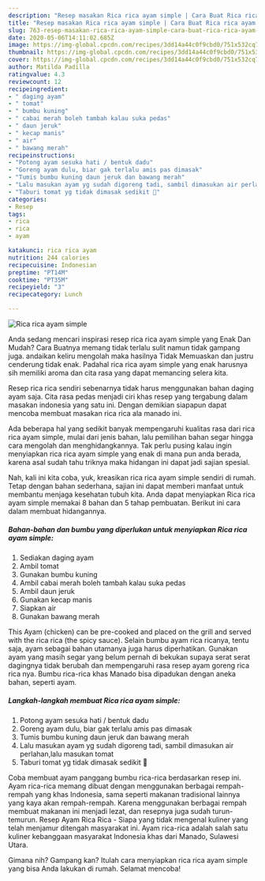 ```yaml
---
description: "Resep masakan Rica rica ayam simple | Cara Buat Rica rica ayam simple Yang Sempurna"
title: "Resep masakan Rica rica ayam simple | Cara Buat Rica rica ayam simple Yang Sempurna"
slug: 763-resep-masakan-rica-rica-ayam-simple-cara-buat-rica-rica-ayam-simple-yang-sempurna
date: 2020-05-06T14:11:02.685Z
image: https://img-global.cpcdn.com/recipes/3dd14a44c0f9cbd0/751x532cq70/rica-rica-ayam-simple-foto-resep-utama.jpg
thumbnail: https://img-global.cpcdn.com/recipes/3dd14a44c0f9cbd0/751x532cq70/rica-rica-ayam-simple-foto-resep-utama.jpg
cover: https://img-global.cpcdn.com/recipes/3dd14a44c0f9cbd0/751x532cq70/rica-rica-ayam-simple-foto-resep-utama.jpg
author: Matilda Padilla
ratingvalue: 4.3
reviewcount: 12
recipeingredient:
- " daging ayam"
- " tomat"
- " bumbu kuning"
- " cabai merah boleh tambah kalau suka pedas"
- " daun jeruk"
- " kecap manis"
- " air"
- " bawang merah"
recipeinstructions:
- "Potong ayam sesuka hati / bentuk dadu"
- "Goreng ayam dulu, biar gak terlalu amis pas dimasak"
- "Tumis bumbu kuning daun jeruk dan bawang merah"
- "Lalu masukan ayam yg sudah digoreng tadi, sambil dimasukan air perlahan,lalu masukan tomat"
- "Taburi tomat yg tidak dimasak sedikit 🥰"
categories:
- Resep
tags:
- rica
- rica
- ayam

katakunci: rica rica ayam 
nutrition: 244 calories
recipecuisine: Indonesian
preptime: "PT14M"
cooktime: "PT35M"
recipeyield: "3"
recipecategory: Lunch

---
```



![Rica rica ayam simple](https://img-global.cpcdn.com/recipes/3dd14a44c0f9cbd0/751x532cq70/rica-rica-ayam-simple-foto-resep-utama.jpg)

Anda sedang mencari inspirasi resep rica rica ayam simple yang Enak Dan Mudah? Cara Buatnya memang tidak terlalu sulit namun tidak gampang juga. andaikan keliru mengolah maka hasilnya Tidak Memuaskan dan justru cenderung tidak enak. Padahal rica rica ayam simple yang enak harusnya sih memiliki aroma dan cita rasa yang dapat memancing selera kita.

Resep rica rica sendiri sebenarnya tidak harus menggunakan bahan daging ayam saja. Cita rasa pedas menjadi ciri khas resep yang tergabung dalam masakan indonesia yang satu ini. Dengan demikian siapapun dapat mencoba membuat masakan rica rica ala manado ini.

Ada beberapa hal yang sedikit banyak mempengaruhi kualitas rasa dari rica rica ayam simple, mulai dari jenis bahan, lalu pemilihan bahan segar hingga cara mengolah dan menghidangkannya. Tak perlu pusing kalau ingin menyiapkan rica rica ayam simple yang enak di mana pun anda berada, karena asal sudah tahu triknya maka hidangan ini dapat jadi sajian spesial.


Nah, kali ini kita coba, yuk, kreasikan rica rica ayam simple sendiri di rumah. Tetap dengan bahan sederhana, sajian ini dapat memberi manfaat untuk membantu menjaga kesehatan tubuh kita. Anda dapat menyiapkan Rica rica ayam simple memakai 8 bahan dan 5 tahap pembuatan. Berikut ini cara dalam membuat hidangannya.

<!--inarticleads1-->

##### Bahan-bahan dan bumbu yang diperlukan untuk menyiapkan Rica rica ayam simple:

1. Sediakan  daging ayam
1. Ambil  tomat
1. Gunakan  bumbu kuning
1. Ambil  cabai merah boleh tambah kalau suka pedas
1. Ambil  daun jeruk
1. Gunakan  kecap manis
1. Siapkan  air
1. Gunakan  bawang merah


This Ayam (chicken) can be pre-cooked and placed on the grill and served with the rica rica (the spicy sauce). Selain bumbu ayam rica ricanya, tentu saja, ayam sebagai bahan utamanya juga harus diperhatikan. Gunakan ayam yang masih segar yang belum pernah di bekukan supaya serat serat dagingnya tidak berubah dan mempengaruhi rasa resep ayam goreng rica rica nya. Bumbu rica-rica khas Manado bisa dipadukan dengan aneka bahan, seperti ayam. 

<!--inarticleads2-->

##### Langkah-langkah membuat Rica rica ayam simple:

1. Potong ayam sesuka hati / bentuk dadu
1. Goreng ayam dulu, biar gak terlalu amis pas dimasak
1. Tumis bumbu kuning daun jeruk dan bawang merah
1. Lalu masukan ayam yg sudah digoreng tadi, sambil dimasukan air perlahan,lalu masukan tomat
1. Taburi tomat yg tidak dimasak sedikit 🥰


Coba membuat ayam panggang bumbu rica-rica berdasarkan resep ini. Ayam rica-rica memang dibuat dengan menggunakan berbagai rempah-rempah yang khas Indonesia, sama seperti makanan tradisional lainnya yang kaya akan rempah-rempah. Karena menggunakan berbagai rempah membuat makanan ini menjadi lezat, dan resepnya juga sudah turun-temurun. Resep Ayam Rica Rica - Siapa yang tidak mengenal kuliner yang telah menjamur ditengah masyarakat ini. Ayam rica-rica adalah salah satu kuliner kebanggaan masyarakat Indonesia khas dari Manado, Sulawesi Utara. 

Gimana nih? Gampang kan? Itulah cara menyiapkan rica rica ayam simple yang bisa Anda lakukan di rumah. Selamat mencoba!
